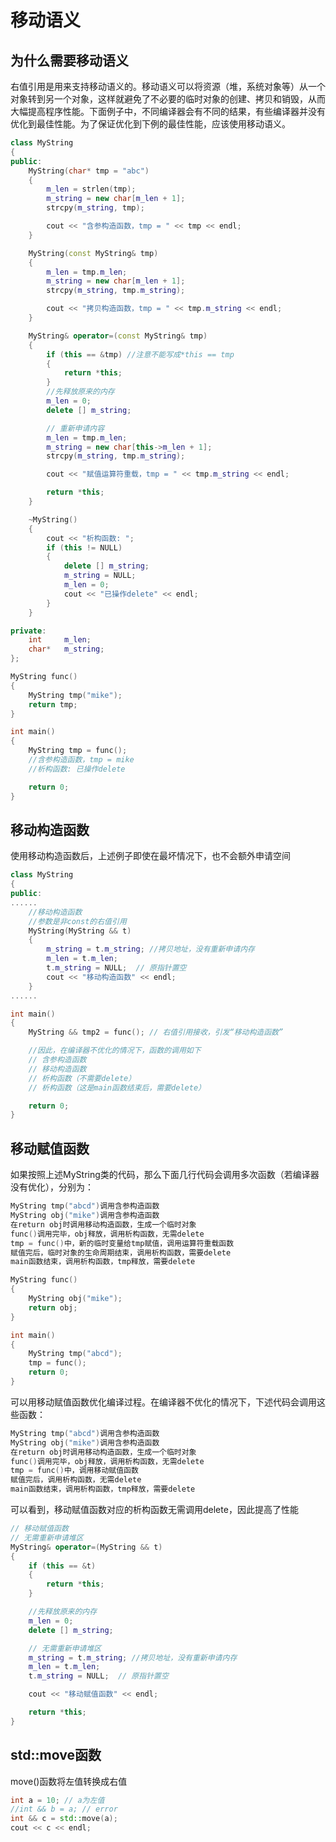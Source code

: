 # 移动语义  

## 为什么需要移动语义  

右值引用是用来支持移动语义的。移动语义可以将资源（堆，系统对象等）从一个对象转到另一个对象，这样就避免了不必要的临时对象的创建、拷贝和销毁，从而大幅提高程序性能。下面例子中，不同编译器会有不同的结果，有些编译器并没有优化到最佳性能。为了保证优化到下例的最佳性能，应该使用移动语义。  

```c++
class MyString
{
public:
    MyString(char* tmp = "abc")
    {
        m_len = strlen(tmp);
        m_string = new char[m_len + 1];
        strcpy(m_string, tmp);

        cout << "含参构造函数，tmp = " << tmp << endl;
    }

    MyString(const MyString& tmp)
    {
        m_len = tmp.m_len;
        m_string = new char[m_len + 1];
        strcpy(m_string, tmp.m_string);

        cout << "拷贝构造函数，tmp = " << tmp.m_string << endl;
    }

    MyString& operator=(const MyString& tmp)
    {
        if (this == &tmp) //注意不能写成*this == tmp
        {
            return *this;
        }
        //先释放原来的内存
        m_len = 0;
        delete [] m_string;

        // 重新申请内容
        m_len = tmp.m_len;
        m_string = new char[this->m_len + 1];
        strcpy(m_string, tmp.m_string);

        cout << "赋值运算符重载，tmp = " << tmp.m_string << endl;

        return *this;
    }

    ~MyString()
    {
        cout << "析构函数: ";
        if (this != NULL)
        {
            delete [] m_string;
            m_string = NULL;
            m_len = 0;
            cout << "已操作delete" << endl;
        }
    }

private:
    int     m_len;
    char*   m_string;
};

MyString func()
{
    MyString tmp("mike");
    return tmp;
}

int main()
{
    MyString tmp = func();
    //含参构造函数，tmp = mike
    //析构函数: 已操作delete

    return 0;
}
```

## 移动构造函数  

使用移动构造函数后，上述例子即使在最坏情况下，也不会额外申请空间  

```c++
class MyString
{
public:
......
    //移动构造函数
    //参数是非const的右值引用
    MyString(MyString && t)
    {
        m_string = t.m_string; //拷贝地址，没有重新申请内存
        m_len = t.m_len;
        t.m_string = NULL;  // 原指针置空
        cout << "移动构造函数" << endl;
    }
......

int main()
{
    MyString && tmp2 = func(); // 右值引用接收，引发“移动构造函数”

    //因此，在编译器不优化的情况下，函数的调用如下
    // 含参构造函数
    // 移动构造函数
    // 析构函数（不需要delete）
    // 析构函数（这是main函数结束后，需要delete）

    return 0;
}
```

## 移动赋值函数  

如果按照上述MyString类的代码，那么下面几行代码会调用多次函数（若编译器没有优化），分别为：  

```c++
MyString tmp("abcd")调用含参构造函数
MyString obj("mike")调用含参构造函数
在return obj时调用移动构造函数，生成一个临时对象
func()调用完毕，obj释放，调用析构函数，无需delete
tmp = func()中，新的临时变量给tmp赋值，调用运算符重载函数
赋值完后，临时对象的生命周期结束，调用析构函数，需要delete
main函数结束，调用析构函数，tmp释放，需要delete
```

```c++
MyString func()
{
    MyString obj("mike");
    return obj;
}

int main()
{
    MyString tmp("abcd");
    tmp = func();
    return 0;
}
```

可以用移动赋值函数优化编译过程。在编译器不优化的情况下，下述代码会调用这些函数：  

```c++
MyString tmp("abcd")调用含参构造函数
MyString obj("mike")调用含参构造函数
在return obj时调用移动构造函数，生成一个临时对象
func()调用完毕，obj释放，调用析构函数，无需delete
tmp = func()中，调用移动赋值函数
赋值完后，调用析构函数，无需delete
main函数结束，调用析构函数，tmp释放，需要delete
```

可以看到，移动赋值函数对应的析构函数无需调用delete，因此提高了性能  

```c++
// 移动赋值函数
// 无需重新申请堆区
MyString& operator=(MyString && t)
{
    if (this == &t)
    {
        return *this;
    }

    //先释放原来的内存
    m_len = 0;
    delete [] m_string;

    // 无需重新申请堆区
    m_string = t.m_string; //拷贝地址，没有重新申请内存
    m_len = t.m_len;
    t.m_string = NULL;  // 原指针置空

    cout << "移动赋值函数" << endl;

    return *this;
}
```

## std::move函数  

move()函数将左值转换成右值  

```c++
int a = 10; // a为左值
//int && b = a; // error
int && c = std::move(a);
cout << c << endl;
```
